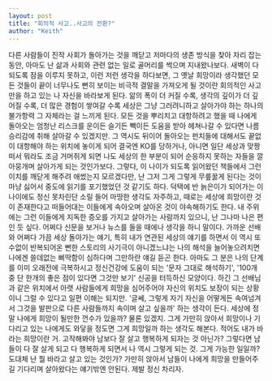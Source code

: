 ```yaml
---
layout: post
title: "회의적 사고..사고의 전환?"
author: "Keith"
---
```


다른 사람들이 진작 사회가 돌아가는 것을 깨닫고 저마다의 생존 방식을 찾아 자리 잡는 동안, 아마도 난 삶과 사회와 관련 없는 일로 골머리를 썩으며 지내왔나보다. 새벽이 다 되도록 잠을 이루지 못하고, 이런 저런 생각을 하다보면, 그 옛날 희망이라 생각했던 모든 것들이 끝이 너무나도 뻔히 보이는 비극적 결말을 가져오게 될 것이란 회의적인 사고만을 하고 있는 나 자신을 바라보게 된다.
앎의 폭이 더 커질 수록, 생각의 깊이가 더 깊어질 수록, 더 많은 경험이 쌓여갈 수록 세상은 그냥 그러려니하고 살아가야 하는 하나의 불가항력 그 자체라는 걸 느끼게 된다. 모든 것을 뿌리치고 대항하려고 했을 때 나에게 돌아오는 엄청난 리스크를 운이든 슬기든 빽이든 도움을 받아 헤쳐나갈 수 있다면 나름 승리감에 취해 살아갈 수 있겠지만. 그 역시도 뒤이어 돌아오는 펀치들에 대해서도 끝없이 대항해야 하는 위치에 놓이게 되어 결국엔 KO를 당하거나, 아니면 일단 세상과 맞짱떠서 뭐라도 조금 거머쥐게 되면 나도 세상의 한 부분이 되어 순응하지 못하는 자들을 깔아뭉개며 살아가게 되는 것인가보다.
그렇다, 이 나이가 되도록 읽어왔던 책들에서 그런 이치를 깨닫게 해주려 애썼는지 모르겠다만, 난 그저 그게 그렇게 무릎꿇게 된다는 것이 마냥 싫어서 중도에 읽기를 포기했었던 것 같기도 하다. 덕택에 반 늙은이가 되어가는 이 나이에도 정신 못차린단 소릴 들어 마땅한 생각도 자주하고, 때로는 세상에 희망이란 것이 존재한다고 떠들어대는 이들에게 속아오며 살아온 것이 야속해하기도 한다. 내 주위에는 그런 이들에게 지독한 증오를 가지고 살아가는 사람까지 있으니, 난 그나마 나은 편인 듯 싶다. 어쩌다 신문을 보거나 뉴스를 들을 때에나 생각을 하니 말이다.
가까운 선배와 어쩌다 가끔 세상 돌아가는 얘기, 특히 내가 연관된 세상의 얘기를 하면서 이 역시 또 수없이 반복되어온 뻔한 스토리의 사기극이 아니겠느냐는 나의 해석을 늘어놓으려치면 나에겐 쓸데없는 삐딱함이 심하다며 그만하란 얘길 듣곤 한다. 아마도 그 분은 나의 단계를 이미 오래전에 극복하시고 정신건강에 도움이 되는 '문자 그대로 해석하기', '100개 중 단 한개의 좋은 점이 있다면 그것만 보기' 신공을 터득하신 모양이다. 하긴 그 선배님과 같은 위치에서 아랫 사람들에게 희망을 심어주어야 자신의 위치도 보장이 되는 상황이니 그럴 수 있다고 일편 이해는 되지만. '글쎄, 그렇게 자기 자신을 어떻게든 속여넘겨서 그것을 발판으로 다른 사람들까지 속이며 살고 싶을까' 하는 생각이 든다.
세상에 정말 나에게 희망이 될만한 껀수가 있을까? 물론 있겠지. 그게 가만히 앉아서 희망이나 기다리고 있는 나에게도 와닿을 정도면 그게 희망일까 하는 생각도 해본다. 적어도 내가 바라는 희망이란 거. 고작해봐야 남보다 잘 살고 행복하게 되자는 것 아닌가? 그렇다면 남들이 다 잘 살게 되고 다 행복하게 되면서 나 역시 그렇게 되는 것. 그게 가능한 일일까? 도대체 난 뭘 바라고 살고 있는 것인가? 가만히 앉아서 남들이 나에게 희망을 만들어주길 기다리며 살아왔다는 얘기밖엔 안된다. 제발 정신 차리자.


